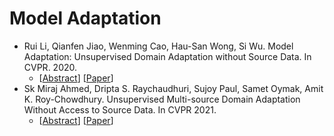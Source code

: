 # Model Adaptation

- Rui Li, Qianfen Jiao, Wenming Cao, Hau-San Wong, Si Wu. Model Adaptation: Unsupervised Domain Adaptation without Source Data. In CVPR. 2020.
  - [[Abstract](https://openaccess.thecvf.com/content_CVPR_2020/html/Li_Model_Adaptation_Unsupervised_Domain_Adaptation_Without_Source_Data_CVPR_2020_paper.html)] [[Paper](https://openaccess.thecvf.com/content_CVPR_2020/papers/Li_Model_Adaptation_Unsupervised_Domain_Adaptation_Without_Source_Data_CVPR_2020_paper.pdf)] 
- Sk Miraj Ahmed, Dripta S. Raychaudhuri, Sujoy Paul, Samet Oymak, Amit K. Roy-Chowdhury. Unsupervised Multi-source Domain Adaptation Without Access to Source Data. In CVPR 2021.
  - [[Abstract](https://openaccess.thecvf.com/content/CVPR2021/html/Ahmed_Unsupervised_Multi-Source_Domain_Adaptation_Without_Access_to_Source_Data_CVPR_2021_paper.html)] [[Paper](https://openaccess.thecvf.com/content/CVPR2021/papers/Ahmed_Unsupervised_Multi-Source_Domain_Adaptation_Without_Access_to_Source_Data_CVPR_2021_paper.pdf)] 
